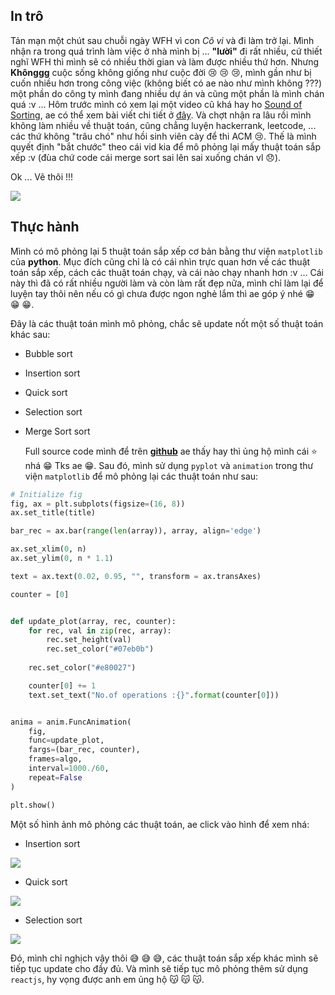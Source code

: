 ## In trô

  Tản mạn một chút sau chuỗi ngày WFH vì con *Cô vi* và đi làm trở lại. Mình nhận
ra trong quá trình làm việc ở nhà mình bị ... **"lười"** đi rất nhiều, cứ thiết nghĩ
WFH thì mình sẽ có nhiều thời gian và làm được nhiều thứ hơn. Nhưng **Khônggg**
cuộc sống không giống như cuộc đời 😢 😢 😢, mình gần như bị cuốn nhiều hơn trong
công việc (không biết có ae nào như mình không ???) một phần do công ty mình đang
nhiều dự án và cũng một phần là mình chán quá :v ... Hôm trước mình có xem lại
một video cũ khá hay ho [Sound of Sorting](https://www.youtube.com/watch?v=kPRA0W1kECg),
ae có thể xem bài viết chi tiết ở [đây](https://panthema.net/2013/sound-of-sorting/).
Và chợt nhận ra lâu rồi mình không làm nhiều về thuật toán, cũng chẳng luyện hackerrank,
leetcode, ... các thứ không "trâu chó" như hồi sinh viên cày để thi ACM 😢. Thế
là mình quyết định "bắt chước" theo cái vid kia để mô phỏng lại mấy thuật toán
sắp xếp :v (đùa chứ code cái merge sort sai lên sai xuống chán vl 😞).

  Ok ... Vẽ thôi !!!

![](https://images.viblo.asia/15b554af-de70-4a2b-afda-07b364504052.jpg)

## Thực hành

  Mình có mô phỏng lại 5 thuật toán sắp xếp cơ bản bằng thư viện `matplotlib`
của **python**. Mục đích cũng chỉ là có cái nhìn trực quan hơn về các thuật toán
sắp xếp, cách các thuật toán chạy, và cái nào chạy nhanh hơn :v ... Cái này thì
đã có rất nhiều người làm và còn làm rất đẹp nữa, mình chỉ làm lại để luyện tay
thôi nên nếu có gì chưa được ngon nghẻ lắm thì ae góp ý nhé 😁 😁 😁.
  
  Đây là các thuật toán mình mô phỏng, chắc sẽ update nốt một số thuật toán khác
sau:

- Bubble sort
- Insertion sort
- Quick sort
- Selection sort
- Merge Sort sort
  
  Full source code mình để trên **[github](https://github.com/ductnn/sorting_algorithm)**
ae thấy hay thì ủng hộ mình cái ⭐ nhá 😁 Tks ae 😁. Sau đó, mình sử dụng `pyplot`
và `animation` trong thư viện `matplotlib` để mô phỏng lại các thuật toán như sau:

```python
# Initialize fig
fig, ax = plt.subplots(figsize=(16, 8))
ax.set_title(title)

bar_rec = ax.bar(range(len(array)), array, align='edge')

ax.set_xlim(0, n)
ax.set_ylim(0, n * 1.1)

text = ax.text(0.02, 0.95, "", transform = ax.transAxes)

counter = [0]


def update_plot(array, rec, counter):
    for rec, val in zip(rec, array):
        rec.set_height(val)
        rec.set_color("#07eb0b")
    
    rec.set_color("#e80027")

    counter[0] += 1
    text.set_text("No.of operations :{}".format(counter[0]))


anima = anim.FuncAnimation(
    fig,
    func=update_plot,
    fargs=(bar_rec, counter),
    frames=algo,
    interval=1000./60,
    repeat=False
)

plt.show()
```

  Một số hình ảnh mô phỏng các thuật toán, ae click vào hình để xem nhá:

- Insertion sort

![](https://images.viblo.asia/7a5f744c-9aa1-4bfd-ba31-b8b002e14bd7.gif)

- Quick sort

![](https://images.viblo.asia/b307fb83-22c9-46d6-b3c2-5aa9a6332535.gif)

- Selection sort

![](https://images.viblo.asia/64023264-0378-4e8e-b0db-c2676da89c76.gif)

  Đó, mình chỉ nghịch vậy thôi 😅 😅 😅, các thuật toán sắp xếp khác mình sẽ tiếp
tục update cho đầy đủ. Và mình sẽ tiếp tục mô phỏng thêm sử dụng `reactjs`, hy
vọng được anh em ủng hộ 😽 😽 😽.